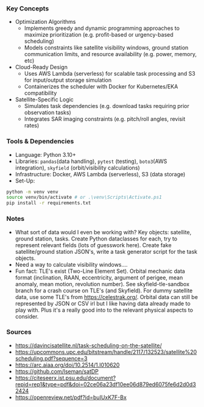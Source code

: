 ### Key Concepts
* Optimization Algorithms
    - Implements greedy and dynamic programming approaches to maximize prioritization (e.g. profit-based or urgency-based scheduling)
    - Models constraints like satellite visibility windows, ground station communication limits, and resource availability (e.g. power, memory, etc)
* Cloud-Ready Design
    - Uses AWS Lambda (serverless) for scalable task processing and S3 for input/output storage simulation
    - Containerizes the scheduler with Docker for Kubernetes/EKA compatibility
* Satellite-Specific Logic
    - Simulates task dependencies (e.g. download tasks requiring prior observation tasks)
    - Integrates SAR imaging constraints (e.g. pitch/roll angles, revisit rates)

### Tools & Dependencies
* Language: Python 3.10+
* Libraries: ```pandas```(data handling), ```pytest``` (testing), ```boto3```(AWS integration), ```skyfield``` (orbit/visibility calculations)
* Infrastructure: Docker, AWS Lambda (serverless), S3 (data storage)
* Set-Up:
```bash
python -m venv venv
source venv/bin/activate # or .\venv\Scripts\Activate.ps1
pip install -r requirements.txt
```

### Notes
* What sort of data would I even be working with? Key objects: satellite, ground station, tasks. Create Python dataclasses for each, try to represent relevant fields (lots of guesswork here). Create fake satellite/ground station JSON's, write a  task generator script for the task objects.
* Need a way to calculate visibility windows....
* Fun fact: TLE's exist (Two-Line Element Set). Orbital mechanic data format (inclination, RAAN, eccentricity, argument of perigee, mean anomaly, mean motion, revolution number). See skyfield-tle-sandbox branch for a crash course on TLE's (and Skyfield). For dummy satellite data, use some TLE's from https://celestrak.org/. Orbital data can still be represented by JSON or CSV irl but I like having data already made to play with. Plus it's a really good into to the relevant physical aspects to consider.

### Sources
* https://davincisatellite.nl/task-scheduling-on-the-satellite/
* https://upcommons.upc.edu/bitstream/handle/2117/132523/satellite%20scheduling.pdf?sequence=3
* https://arc.aiaa.org/doi/10.2514/1.I010620
* https://github.com/lseman/satDP
* https://citeseerx.ist.psu.edu/document?repid=rep1&type=pdf&doi=02ce06a23df10ee06d879ed6075fe6d2d0d32424
* https://openreview.net/pdf?id=buIUxK7F-Bx